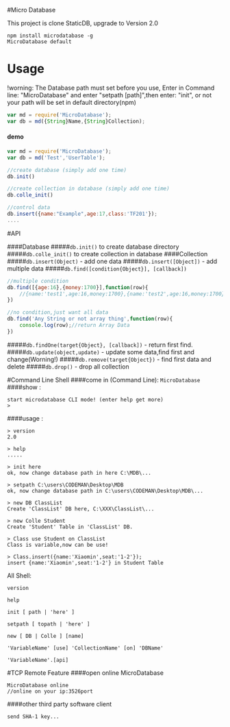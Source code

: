 #Micro Database

This project is clone StaticDB, upgrade to Version 2.0

	npm install microdatabase -g
	MicroDatabase default

# Usage
!worning: The Database path must set before you use, Enter in Command line: "MicroDatabase" and enter "setpath [path]",then enter: "init", or not your path will be set in default directory(npm)
``` js
var md = require('MicroDatabase');
var db = md({String}Name,{String}Collection);
```
#### demo
``` js
var md = require('MicroDatabase');
var db = md('Test','UserTable');

//create database (simply add one time)
db.init()

//create collection in database (simply add one time)
db.colle_init()

//control data
db.insert({name:"Example",age:17,class:'TF201'});
....
```
#API

####Database
#####`db.init()` to create database directory
#####`db.colle_init()` to create collection in database
####Collection
#####`db.insert(Object)` - add one data
#####`db.insert([Object])` - add multiple data
#####`db.find([condition{Object}], [callback])`
``` js
//multiple condition
db.find([{age:16},{money:1700}],function(row){
	//{name:'test1',age:16,money:1700},{name:'test2',age:16,money:1700}.....
})

//no condition,just want all data
db.find('Any String or not array thing',function(row){
	console.log(row);//return Array Data
})
```
#####`db.findOne(target{Object}, [callback])` - return first find. 
#####`db.update(object,update)` - update some data,find first and change(Worning!)
#####`db.remove(target{Object})` - find first data and delete
#####`db.drop()` - drop all collection 

#Command Line Shell
####come in (Command Line): `MicroDatabase`
####show : 
```
start microdatabase CLI mode! (enter help get more)
>
```
####usage :
```
> version
2.0

> help
.....

> init here
ok, now change database path in here C:\MDB\...

> setpath C:\users\CODEMAN\Desktop\MDB
ok, now change database path in C:\users\CODEMAN\Desktop\MDB\...

> new DB ClassList
Create 'ClassList' DB here, C:\XXX\ClassList\...

> new Colle Student
Create 'Student' Table in 'ClassList' DB.

> Class use Student on ClassList
Class is variable,now can be use!

> Class.insert({name:'Xiaomin',seat:'1-2'});
insert {name:'Xiaomin',seat:'1-2'} in Student Table 
```

All Shell:

`version`

`help`

`init [ path | 'here' ]`

`setpath [ topath | 'here' ]`

`new [ DB | Colle ] [name]`

`'VariableName' [use] 'CollectionName' [on] 'DBName'`

`'VariableName'.[api]`

#TCP Remote Feature
####open online MicroDatabase
```
MicroDatabase online
//online on your ip:3526port
``` 
####other third party software client
```
send SHA-1 key...
```